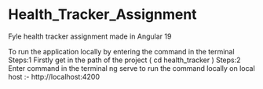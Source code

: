 # Health_Tracker_Assignment
Fyle health tracker assignment made in Angular 19

To run the application locally by entering the command in the terminal  
Steps:1
Firstly get in the path of the project ( cd health_tracker )
Steps:2
Enter command in the terminal ng serve to run the command locally on local host :- http://localhost:4200 

